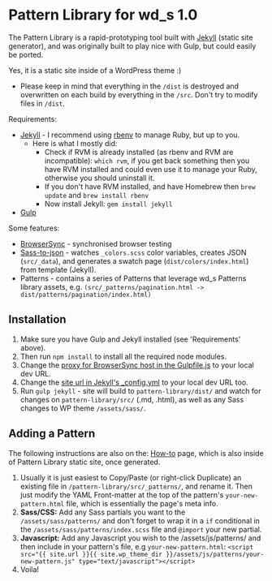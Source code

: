 # Pattern Library for wd_s 1.0
 
The Pattern Library is a rapid-prototyping tool built with [Jekyll](https://jekyllrb.com/) (static site generator), and was originally built to play nice with Gulp, but could easily be ported. 

Yes, it is a static site inside of a WordPress theme :)

* Please keep in mind that everything in the `/dist` is destroyed and overwritten on each build by everything in the `/src`. Don't try to modify files in `/dist`.

Requirements:

* [Jekyll](https://jekyllrb.com/) - I recommend using [rbenv](https://github.com/rbenv/rbenv#installation) to manage Ruby, but up to you.
    * Here is what I mostly did:
	    * Check if RVM is already installed (as rbenv and RVM are incompatible): `which rvm`, if you get back something then you have RVM installed and could even use it to manage your Ruby, otherwise you should uninstall it.
		* If you don't have RVM installed, and have Homebrew then `brew update` and `brew install rbenv`
		* Now install Jekyll: `gem install jekyll`
* [Gulp](http://gulpjs.com/)

Some features:

* [BrowserSync](https://www.browsersync.io/) - synchronised browser testing
* [Sass-to-json](https://www.npmjs.com/package/gulp-sass-json) - watches `_colors.scss` color variables, creates JSON (`src/_data`), and generates a swatch page (`dist/colors/index.html`) from template (Jekyll).
* Patterns - contains a series of Patterns that leverage wd_s Patterns library assets, e.g. `(src/_patterns/pagination.html -> dist/patterns/pagination/index.html)`

## Installation
1. Make sure you have Gulp and Jekyll installed (see 'Requirements' above). 
2. Then run `npm install` to install all the required node modules.
3. Change the [proxy for BrowserSync host in the Gulpfile.js](../Gulpfile.js#L114) to your local dev URL.
4. Change the [site url in Jekyll's _config.yml](../_config.yml#L19) to your local dev URL too.
5. Run `gulp jekyll` - site will build to `pattern-library/dist/` and watch for changes on `pattern-library/src/` (.md, .html), as well as any Sass changes to WP theme `/assets/sass/`.

## Adding a Pattern
The following instructions are also on the: [How-to](src/how-to.md) page, which is also inside of Pattern Library static site, once generated.

1. Usually it is just easiest to Copy/Paste (or right-click Duplicate) an existing file in `/pattern-library/src/_patterns/`, and rename it. Then just modify the YAML Front-matter at the top of the pattern's `your-new-pattern.html` file, which is essentially the page's meta info.
2. __Sass/CSS:__ Add any Sass partials you want to the `/assets/sass/patterns/` and don't forget to wrap it in a `if` conditional in the `/assets/sass/patterns/index.scss` file and `@import` your new partial.
3. __Javascript:__ Add any Javascript you wish to the /assets/js/patterns/ and then include in your pattern's file, e.g `your-new-pattern.html`:
`<script src="{{ site.url }}{{ site.wp_theme_dir }}/assets/js/patterns/your-new-pattern.js" type="text/javascript"></script>`
4. Voila!